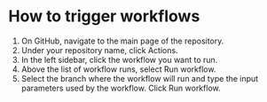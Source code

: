 # How to trigger workflows
1. On GitHub, navigate to the main page of the repository.
2. Under your repository name, click Actions.
3. In the left sidebar, click the workflow you want to run.
4. Above the list of workflow runs, select Run workflow.
5. Select the branch where the workflow will run and type the input parameters used by the workflow. Click Run workflow.
